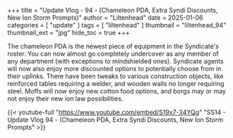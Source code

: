 +++
title = "Update Vlog - 94 - (Chameleon PDA, Extra Syndi Discounts, New Ion Storm Prompts)"
author = "Liltenhead"
date = 2025-01-06
categories = [
	"update"
]
tags = [
	"liltenhead"
]
thumbnail = "liltenhead_94"
thumbnail_ext = "jpg"
hide_toc = true
+++

The chameleon PDA is the newest piece of equipment in the Syndicate's roster. You can now almost go completely undercover as any member of any department (with exceptions to mindshielded ones). Syndicate agents will now also enjoy more discounted options to potentially choose from in their uplinks. There have been tweaks to various construction objects, like reinforced tables requiring a welder, and wooden walls no longer requiring steel. Moffs will now enjoy new cotton food options, and borgs may or may not enjoy their new ion law possibilities.

{{< youtube-full "https://www.youtube.com/embed/S19x7-34YQg" "SS14 - Update Vlog 94 - (Chameleon PDA, Extra Syndi Discounts, New Ion Storm Prompts" >}}
